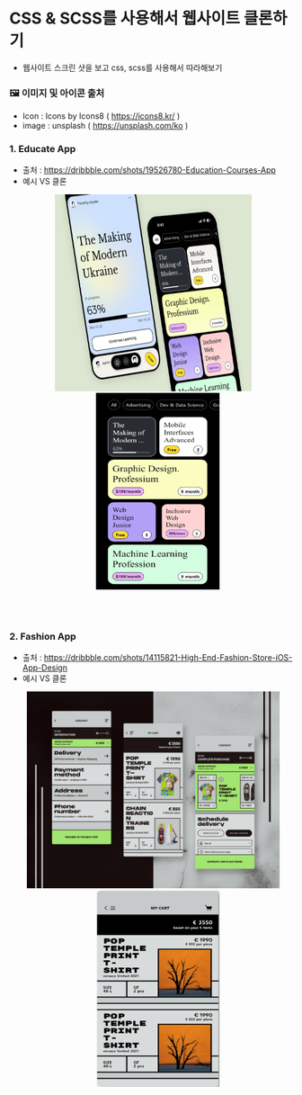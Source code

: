 # CSS & SCSS를 사용해서 웹사이트 클론하기

-   웹사이트 스크린 샷을 보고 css, scss를 사용해서 따라해보기

### 🖼️ 이미지 및 아이콘 출처

-   Icon : Icons by Icons8 ( https://icons8.kr/ )
-   image : unsplash ( https://unsplash.com/ko )

### 1. Educate App

-   출처 : https://dribbble.com/shots/19526780-Education-Courses-App
-   예시 VS 클론
    </br>
    <p align="center">
    <img src="/cloneExample/01.png" width="350px" height="350px">
    &nbsp;&nbsp;&nbsp;
    <img src="/cloneScreenshot/clone01.png" width="220px" height="350px">
    </p>

</br></br>

### 2. Fashion App

-   출처 : https://dribbble.com/shots/14115821-High-End-Fashion-Store-iOS-App-Design
-   예시 VS 클론
    </br>
    <p align="center">
    <img src="/cloneExample/02.png" width="450px" height="350px">
     &nbsp;&nbsp;&nbsp;
    <img src="/cloneScreenshot/clone02.png" width="220px" height="350px">
    </p>
    </br></br>
